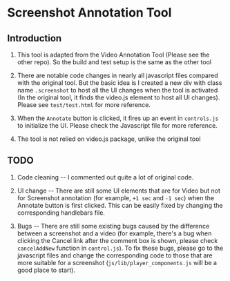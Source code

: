# Screenshot Annotation Tool

## Introduction

1. This tool is adapted from the Video Annotation Tool (Please see the other repo). So the build and test setup is the same as the other tool 

2. There are notable code changes in nearly all javascript files compared with the original tool. But the basic idea is I created a new div with class name `.screenshot` to host all the UI changes when the tool is activated (In the original tool, it finds the video.js element to host all UI changes). Please see `test/test.html` for more reference. 

3. When the `Annotate` button is clicked, it fires up an event in `controls.js` to initialize the UI. Please check the Javascript file for more reference. 

4. The tool is not relied on video.js package, unlike the original tool

## TODO

1. Code cleaning -- I commented out quite a lot of original code. 

2. UI change -- There are still some UI elements that are for Video but not for Screenshot annotation (for example, `+1 sec` and `-1 sec`) when the Annotate button is first clicked. This can be easily fixed by changing the corresponding handlebars file. 

3. Bugs -- There are still some existing bugs caused by the difference between a screenshot and a video (for example, there's a bug when clicking the Cancel link after the comment box is shown, please check `cancelAddNew` function in `control.js`). To fix these bugs, please go to the javascript files and change the corresponding code to those that are more suitable for a screenshot (`js/lib/player_components.js` will be a good place to start). 